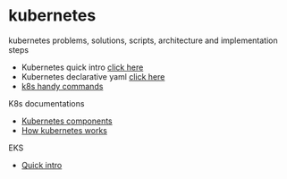 # kubernetes
kubernetes problems, solutions, scripts, architecture and implementation steps



- Kubernetes quick intro [click here](https://github.com/e2eSolutionArchitect/KEDB/blob/main/kubernetes/k8s-quick-intro.md)
- Kubernetes declarative yaml [click here](https://github.com/e2eSolutionArchitect/scripts/tree/main/kubernetes)
- [k8s handy commands](https://github.com/e2eSolutionArchitect/scripts/blob/main/kubernetes/k8s-handy-commands.md)

K8s documentations
- [Kubernetes components](https://kubernetes.io/docs/concepts/overview/components/)
- [How kubernetes works](https://www.cncf.io/blog/2019/08/19/how-kubernetes-works/)

EKS
- [Quick intro](https://github.com/e2eSolutionArchitect/KEDB/blob/main/aws/eks/eks-quick-intro.md)

